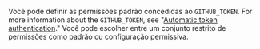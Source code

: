 Você pode definir as permissões padrão concedidas ao `GITHUB_TOKEN`. For more information about the `GITHUB_TOKEN`, see "[Automatic token authentication](/actions/security-guides/automatic-token-authentication)." Você pode escolher entre um conjunto restrito de permissões como padrão ou configuração permissiva. 
